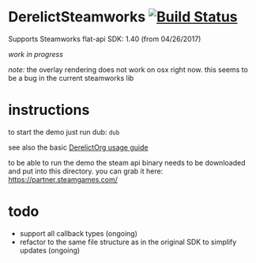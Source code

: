 # DerelictSteamworks [![Build Status](https://travis-ci.org/Extrawurst/DerelictSteamworks.svg)](https://travis-ci.org/Extrawurst/DerelictSteamworks)

Supports Steamworks flat-api SDK: 1.40 (from 04/26/2017)

*work in progress*

*note:* the overlay rendering does not work on osx right now. this seems to be a bug in the current steamworks lib

# instructions

to start the demo just run dub:
`dub`

see also the basic [DerelictOrg usage guide](https://derelictorg.github.io/using.html)

to be able to run the demo the steam api binary needs to be downloaded and put into this directory. you can grab it here: https://partner.steamgames.com/

# todo

* support all callback types (ongoing)
* refactor to the same file structure as in the original SDK to simplify updates (ongoing)
